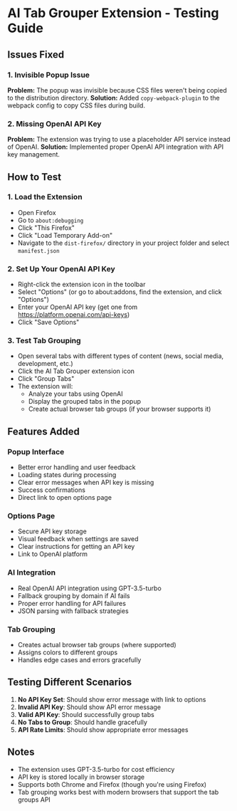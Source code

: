 # AI Tab Grouper Extension - Testing Guide

## Issues Fixed

### 1. Invisible Popup Issue
**Problem:** The popup was invisible because CSS files weren't being copied to the distribution directory.
**Solution:** Added `copy-webpack-plugin` to the webpack config to copy CSS files during build.

### 2. Missing OpenAI API Key
**Problem:** The extension was trying to use a placeholder API service instead of OpenAI.
**Solution:** Implemented proper OpenAI API integration with API key management.

## How to Test

### 1. Load the Extension
- Open Firefox
- Go to `about:debugging`
- Click "This Firefox"
- Click "Load Temporary Add-on"
- Navigate to the `dist-firefox/` directory in your project folder and select `manifest.json`

### 2. Set Up Your OpenAI API Key
- Right-click the extension icon in the toolbar
- Select "Options" (or go to about:addons, find the extension, and click "Options")
- Enter your OpenAI API key (get one from https://platform.openai.com/api-keys)
- Click "Save Options"

### 3. Test Tab Grouping
- Open several tabs with different types of content (news, social media, development, etc.)
- Click the AI Tab Grouper extension icon
- Click "Group Tabs"
- The extension will:
  - Analyze your tabs using OpenAI
  - Display the grouped tabs in the popup
  - Create actual browser tab groups (if your browser supports it)

## Features Added

### Popup Interface
- Better error handling and user feedback
- Loading states during processing
- Clear error messages when API key is missing
- Success confirmations
- Direct link to open options page

### Options Page
- Secure API key storage
- Visual feedback when settings are saved
- Clear instructions for getting an API key
- Link to OpenAI platform

### AI Integration
- Real OpenAI API integration using GPT-3.5-turbo
- Fallback grouping by domain if AI fails
- Proper error handling for API failures
- JSON parsing with fallback strategies

### Tab Grouping
- Creates actual browser tab groups (where supported)
- Assigns colors to different groups
- Handles edge cases and errors gracefully

## Testing Different Scenarios

1. **No API Key Set**: Should show error message with link to options
2. **Invalid API Key**: Should show API error message
3. **Valid API Key**: Should successfully group tabs
4. **No Tabs to Group**: Should handle gracefully
5. **API Rate Limits**: Should show appropriate error messages

## Notes

- The extension uses GPT-3.5-turbo for cost efficiency
- API key is stored locally in browser storage
- Supports both Chrome and Firefox (though you're using Firefox)
- Tab grouping works best with modern browsers that support the tab groups API
